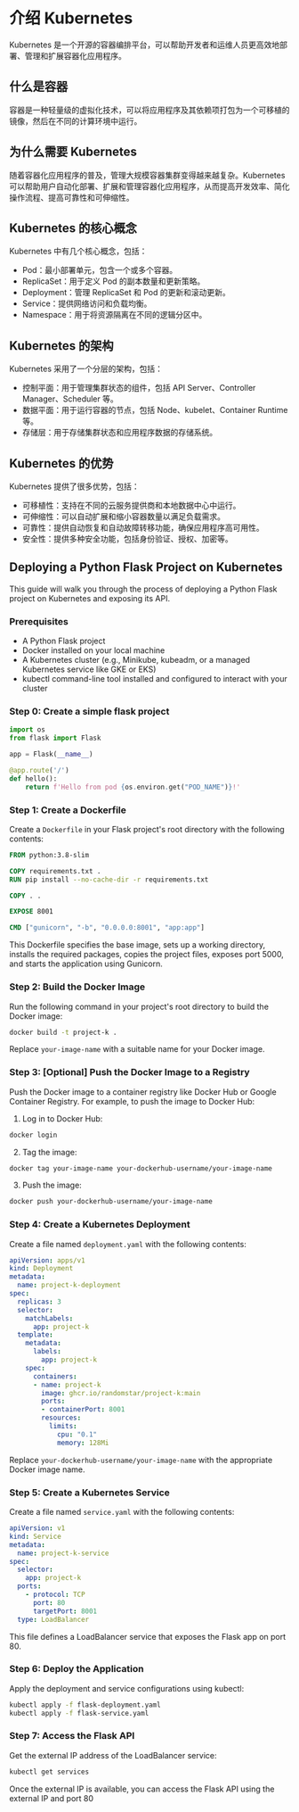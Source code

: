 # 介绍 Kubernetes

Kubernetes 是一个开源的容器编排平台，可以帮助开发者和运维人员更高效地部署、管理和扩展容器化应用程序。

## 什么是容器

容器是一种轻量级的虚拟化技术，可以将应用程序及其依赖项打包为一个可移植的镜像，然后在不同的计算环境中运行。

## 为什么需要 Kubernetes

随着容器化应用程序的普及，管理大规模容器集群变得越来越复杂。Kubernetes 可以帮助用户自动化部署、扩展和管理容器化应用程序，从而提高开发效率、简化操作流程、提高可靠性和可伸缩性。

## Kubernetes 的核心概念

Kubernetes 中有几个核心概念，包括：

- Pod：最小部署单元，包含一个或多个容器。
- ReplicaSet：用于定义 Pod 的副本数量和更新策略。
- Deployment：管理 ReplicaSet 和 Pod 的更新和滚动更新。
- Service：提供网络访问和负载均衡。
- Namespace：用于将资源隔离在不同的逻辑分区中。

## Kubernetes 的架构

Kubernetes 采用了一个分层的架构，包括：

- 控制平面：用于管理集群状态的组件，包括 API Server、Controller Manager、Scheduler 等。
- 数据平面：用于运行容器的节点，包括 Node、kubelet、Container Runtime 等。
- 存储层：用于存储集群状态和应用程序数据的存储系统。

## Kubernetes 的优势

Kubernetes 提供了很多优势，包括：

- 可移植性：支持在不同的云服务提供商和本地数据中心中运行。
- 可伸缩性：可以自动扩展和缩小容器数量以满足负载需求。
- 可靠性：提供自动恢复和自动故障转移功能，确保应用程序高可用性。
- 安全性：提供多种安全功能，包括身份验证、授权、加密等。


## Deploying a Python Flask Project on Kubernetes

This guide will walk you through the process of deploying a Python Flask project on Kubernetes and exposing its API.

### Prerequisites

- A Python Flask project
- Docker installed on your local machine
- A Kubernetes cluster (e.g., Minikube, kubeadm, or a managed Kubernetes service like GKE or EKS)
- kubectl command-line tool installed and configured to interact with your cluster

### Step 0: Create a simple flask project
```python
import os
from flask import Flask

app = Flask(__name__)

@app.route('/')
def hello():
    return f'Hello from pod {os.environ.get("POD_NAME")}!'
```
### Step 1: Create a Dockerfile

Create a `Dockerfile` in your Flask project's root directory with the following contents:

```Dockerfile
FROM python:3.8-slim

COPY requirements.txt .
RUN pip install --no-cache-dir -r requirements.txt

COPY . .

EXPOSE 8001

CMD ["gunicorn", "-b", "0.0.0.0:8001", "app:app"]
```

This Dockerfile specifies the base image, sets up a working directory, installs the required packages, copies the project files, exposes port 5000, and starts the application using Gunicorn.

### Step 2: Build the Docker Image

Run the following command in your project's root directory to build the Docker image:

```sh
docker build -t project-k .
```

Replace `your-image-name` with a suitable name for your Docker image.

### Step 3: [Optional] Push the Docker Image to a Registry

Push the Docker image to a container registry like Docker Hub or Google Container Registry. For example, to push the image to Docker Hub:

1. Log in to Docker Hub:

```sh
docker login
```

2. Tag the image:

```sh
docker tag your-image-name your-dockerhub-username/your-image-name
```

3. Push the image:

```sh
docker push your-dockerhub-username/your-image-name
```

### Step 4: Create a Kubernetes Deployment

Create a file named `deployment.yaml` with the following contents:

```yaml
apiVersion: apps/v1
kind: Deployment
metadata:
  name: project-k-deployment
spec:
  replicas: 3
  selector:
    matchLabels:
      app: project-k
  template:
    metadata:
      labels:
        app: project-k
    spec:
      containers:
      - name: project-k
        image: ghcr.io/randomstar/project-k:main
        ports:
        - containerPort: 8001
        resources:
          limits:
            cpu: "0.1"
            memory: 128Mi

```

Replace `your-dockerhub-username/your-image-name` with the appropriate Docker image name.

### Step 5: Create a Kubernetes Service

Create a file named `service.yaml` with the following contents:

```yaml
apiVersion: v1
kind: Service
metadata:
  name: project-k-service
spec:
  selector:
    app: project-k
  ports:
    - protocol: TCP
      port: 80
      targetPort: 8001
  type: LoadBalancer
```

This file defines a LoadBalancer service that exposes the Flask app on port 80.

### Step 6: Deploy the Application

Apply the deployment and service configurations using kubectl:

```sh
kubectl apply -f flask-deployment.yaml
kubectl apply -f flask-service.yaml
```

### Step 7: Access the Flask API

Get the external IP address of the LoadBalancer service:

```sh
kubectl get services
```

Once the external IP is available, you can access the Flask API using the external IP and port 80